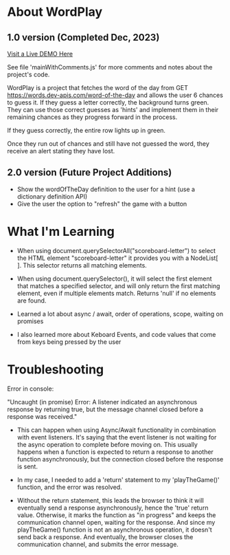 # About WordPlay

## 1.0 version (Completed Dec, 2023)

[Visit a Live DEMO Here](http://s3-wordplay.s3-website.us-east-2.amazonaws.com/)

See file 'mainWithComments.js' for more comments and notes about the project's code.

WordPlay is a project that fetches the word of the day from GET https://words.dev-apis.com/word-of-the-day and allows the user 6 chances to guess it. If they guess a letter correctly, the background turns green. They can use those correct guesses as 'hints' and implement them in their remaining chances as they progress forward in the process.

If they guess correctly, the entire row lights up in green.

Once they run out of chances and still have not guessed the word, they receive an alert stating they have lost.

## 2.0 version (Future Project Additions)

- Show the wordOfTheDay definition to the user for a hint (use a dictionary definition API)
- Give the user the option to "refresh" the game with a button

# What I'm Learning

- When using document.querySelectorAll("scoreboard-letter") to select the HTML element "scoreboard-letter" it provides you with a NodeList[ ]. This selector returns all matching elements.

- When using document.querySelector(), it will select the first element that matches a specified selector, and will only return the first matching element, even if multiple elements match. Returns 'null' if no elements are found.

- Learned a lot about async / await, order of operations, scope, waiting on promises

- I also learned more about Keboard Events, and code values that come from keys being pressed by the user

# Troubleshooting
Error in console:

"Uncaught (in promise) Error: A listener indicated an asynchronous response by returning true, but the message channel closed before a response was received."

- This can happen when using Async/Await functionality in combination with event listeners. It's saying that the event listener is not waiting for the async operation to complete before moving on. This usually happens when a function is expected to return a response to another function asynchronously, but the connection closed before the response is sent.

- In my case, I needed to add a 'return' statement to my 'playTheGame()' function, and the error was resolved. 

- Without the return statement, this leads the browser to think it will eventually send a response asynchronously, hence the 'true' return value. Otherwise, it marks the function as "in progress" and keeps the communication channel open, waiting for the response. And since my playTheGame() function is not an asynchronous operation, it doesn't send back a response. And eventually, the browser closes the communication channel, and submits the error message.

